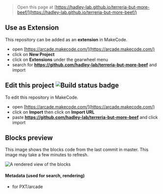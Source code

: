  


> Open this page at [https://hadley-lab.github.io/terreria-but-more-beef/](https://hadley-lab.github.io/terreria-but-more-beef/)

## Use as Extension

This repository can be added as an **extension** in MakeCode.

* open [https://arcade.makecode.com/](https://arcade.makecode.com/)
* click on **New Project**
* click on **Extensions** under the gearwheel menu
* search for **https://github.com/hadley-lab/terreria-but-more-beef** and import

## Edit this project ![Build status badge](https://github.com/hadley-lab/terreria-but-more-beef/workflows/MakeCode/badge.svg)

To edit this repository in MakeCode.

* open [https://arcade.makecode.com/](https://arcade.makecode.com/)
* click on **Import** then click on **Import URL**
* paste **https://github.com/hadley-lab/terreria-but-more-beef** and click import

## Blocks preview

This image shows the blocks code from the last commit in master.
This image may take a few minutes to refresh.

![A rendered view of the blocks](https://github.com/hadley-lab/terreria-but-more-beef/raw/master/.github/makecode/blocks.png)

#### Metadata (used for search, rendering)

* for PXT/arcade
<script src="https://makecode.com/gh-pages-embed.js"></script><script>makeCodeRender("{{ site.makecode.home_url }}", "{{ site.github.owner_name }}/{{ site.github.repository_name }}");</script>
